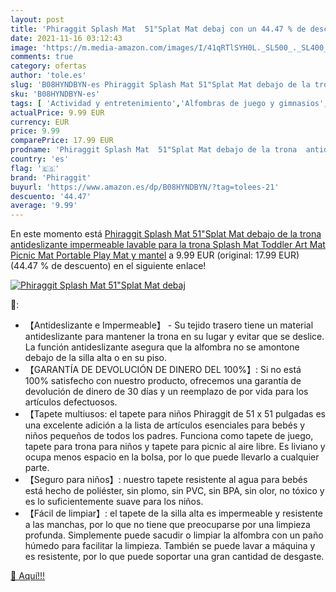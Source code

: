 ```yaml
---
layout: post
title: 'Phiraggit Splash Mat  51"Splat Mat debaj con un 44.47 % de descuento'
date: 2021-11-16 03:12:43
image: 'https://m.media-amazon.com/images/I/41qRTlSYH0L._SL500_._SL400_.jpg'
comments: true
category: ofertas
author: 'tole.es'
slug: 'B08HYNDBYN-es Phiraggit Splash Mat 51"Splat Mat debajo de la trona...'
sku: 'B08HYNDBYN-es'
tags: [ 'Actividad y entretenimiento','Alfombras de juego y gimnasios','Bebé','phiraggit','trona', ]
actualPrice: 9.99 EUR
currency: EUR
price: 9.99
comparePrice: 17.99 EUR
prodname: 'Phiraggit Splash Mat  51"Splat Mat debajo de la trona  antideslizante  impermeable  lavable  para la trona  Splash Mat  Toddler Art Mat  Picnic Mat  Portable Play Mat y mantel'
country: 'es'
flag: '🇪🇸'
brand: 'Phiraggit'
buyurl: 'https://www.amazon.es/dp/B08HYNDBYN/?tag=tolees-21'
descuento: '44.47'
average: '9.99'
---
```


En este momento está [Phiraggit Splash Mat  51"Splat Mat debajo de la trona  antideslizante  impermeable  lavable  para la trona  Splash Mat  Toddler Art Mat  Picnic Mat  Portable Play Mat y mantel](https://www.amazon.es/dp/B08HYNDBYN/?tag=tolees-21) a 9.99 EUR (original: 17.99 EUR) (44.47 %  de descuento) en el siguiente enlace!

[![Phiraggit Splash Mat  51"Splat Mat debaj](https://m.media-amazon.com/images/I/41qRTlSYH0L._SL500_._SL400_.jpg)](https://www.amazon.es/dp/B08HYNDBYN/?tag=tolees-21)

🔎:

- 【Antideslizante e Impermeable】 - Su tejido trasero tiene un material antideslizante para mantener la trona en su lugar y evitar que se deslice. La función antideslizante asegura que la alfombra no se amontone debajo de la silla alta o en su piso.
- 【GARANTÍA DE DEVOLUCIÓN DE DINERO DEL 100%】: Si no está 100% satisfecho con nuestro producto, ofrecemos una garantía de devolución de dinero de 30 días y un reemplazo de por vida para los artículos defectuosos.
- 【Tapete multiusos: el tapete para niños Phiraggit de 51 x 51 pulgadas es una excelente adición a la lista de artículos esenciales para bebés y niños pequeños de todos los padres. Funciona como tapete de juego, tapete para trona para niños y tapete para picnic al aire libre. Es liviano y ocupa menos espacio en la bolsa, por lo que puede llevarlo a cualquier parte.
- 【Seguro para niños】: nuestro tapete resistente al agua para bebés está hecho de poliéster, sin plomo, sin PVC, sin BPA, sin olor, no tóxico y es lo suficientemente suave para los niños.
- 【Fácil de limpiar】: el tapete de la silla alta es impermeable y resistente a las manchas, por lo que no tiene que preocuparse por una limpieza profunda. Simplemente puede sacudir o limpiar la alfombra con un paño húmedo para facilitar la limpieza. También se puede lavar a máquina y es resistente, por lo que puede soportar una gran cantidad de desgaste.

[🛒 Aquí!!!](https://www.amazon.es/dp/B08HYNDBYN/?tag=tolees-21)
